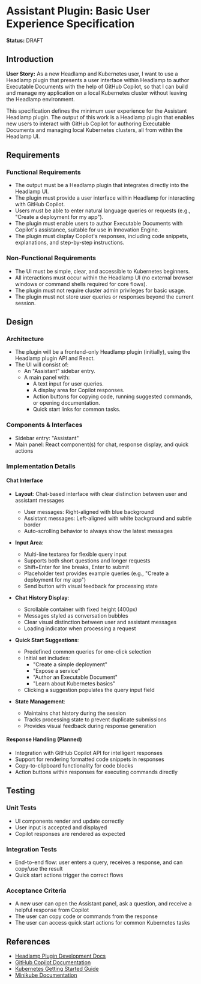 # Assistant Plugin: Basic User Experience Specification

**Status:** DRAFT

## Introduction

**User Story:**
As a new Headlamp and Kubernetes user, I want to use a Headlamp plugin that presents a user interface within Headlamp to author Executable Documents with the help of GitHub Copilot, so that I can build and manage my application on a local Kubernetes cluster without leaving the Headlamp environment.

This specification defines the minimum user experience for the Assistant Headlamp plugin. The output of this work is a Headlamp plugin that enables new users to interact with GitHub Copilot for authoring Executable Documents and managing local Kubernetes clusters, all from within the Headlamp UI.

## Requirements

### Functional Requirements
- The output must be a Headlamp plugin that integrates directly into the Headlamp UI.
- The plugin must provide a user interface within Headlamp for interacting with GitHub Copilot.
- Users must be able to enter natural language queries or requests (e.g., "Create a deployment for my app").
- The plugin must enable users to author Executable Documents with Copilot's assistance, suitable for use in Innovation Engine.
- The plugin must display Copilot's responses, including code snippets, explanations, and step-by-step instructions.

### Non-Functional Requirements
- The UI must be simple, clear, and accessible to Kubernetes beginners.
- All interactions must occur within the Headlamp UI (no external browser windows or command shells required for core flows).
- The plugin must not require cluster admin privileges for basic usage.
- The plugin must not store user queries or responses beyond the current session.

## Design

### Architecture
- The plugin will be a frontend-only Headlamp plugin (initially), using the Headlamp plugin API and React.
- The UI will consist of:
  - An "Assistant" sidebar entry.
  - A main panel with:
    - A text input for user queries.
    - A display area for Copilot responses.
    - Action buttons for copying code, running suggested commands, or opening documentation.
    - Quick start links for common tasks.

### Components & Interfaces
- Sidebar entry: "Assistant"
- Main panel: React component(s) for chat, response display, and quick actions

### Implementation Details

#### Chat Interface
- **Layout**: Chat-based interface with clear distinction between user and assistant messages
  - User messages: Right-aligned with blue background
  - Assistant messages: Left-aligned with white background and subtle border
  - Auto-scrolling behavior to always show the latest messages

- **Input Area**:
  - Multi-line textarea for flexible query input
  - Supports both short questions and longer requests
  - Shift+Enter for line breaks, Enter to submit
  - Placeholder text provides example queries (e.g., "Create a deployment for my app")
  - Send button with visual feedback for processing state

- **Chat History Display**:
  - Scrollable container with fixed height (400px)
  - Messages styled as conversation bubbles
  - Clear visual distinction between user and assistant messages
  - Loading indicator when processing a request

- **Quick Start Suggestions**:
  - Predefined common queries for one-click selection
  - Initial set includes: 
    - "Create a simple deployment"
    - "Expose a service"
    - "Author an Executable Document"
    - "Learn about Kubernetes basics"
  - Clicking a suggestion populates the query input field

- **State Management**:
  - Maintains chat history during the session
  - Tracks processing state to prevent duplicate submissions
  - Provides visual feedback during response generation

#### Response Handling (Planned)
- Integration with GitHub Copilot API for intelligent responses
- Support for rendering formatted code snippets in responses
- Copy-to-clipboard functionality for code blocks
- Action buttons within responses for executing commands directly

## Testing

### Unit Tests
- UI components render and update correctly
- User input is accepted and displayed
- Copilot responses are rendered as expected

### Integration Tests
- End-to-end flow: user enters a query, receives a response, and can copy/use the result
- Quick start actions trigger the correct flows

### Acceptance Criteria
- A new user can open the Assistant panel, ask a question, and receive a helpful response from Copilot
- The user can copy code or commands from the response
- The user can access quick start actions for common Kubernetes tasks

## References
- [Headlamp Plugin Development Docs](https://headlamp.dev/docs/latest/development/plugins/building)
- [GitHub Copilot Documentation](https://docs.github.com/en/copilot)
- [Kubernetes Getting Started Guide](https://kubernetes.io/docs/tutorials/)
- [Minikube Documentation](https://minikube.sigs.k8s.io/docs/)
